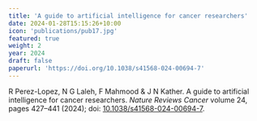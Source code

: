 ```yaml
---
title: 'A guide to artificial intelligence for cancer researchers'
date: 2024-01-28T15:15:26+10:00
icon: 'publications/pub17.jpg'
featured: true
weight: 2
year: 2024
draft: false
paperurl: 'https://doi.org/10.1038/s41568-024-00694-7'
---
```


R Perez-Lopez, N G Laleh, F Mahmood & J N Kather. A guide to artificial intelligence for cancer researchers. *Nature Reviews Cancer* volume 24, pages 427–441 (2024); doi: [10.1038/s41568-024-00694-7](https://doi.org/10.1038/s41568-024-00694-7).
